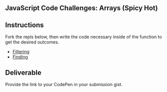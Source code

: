 ## JavaScript Code Challenges: Arrays (Spicy Hot)

## Instructions

Fork the repls below, then write the code necessary inside of the function to get the desired outcomes.

- [Filtering](https://repl.it/@ameseee/Filtering-Spicy)
- [Finding]()

## Deliverable

Provide the link to your CodePen in your submission gist.
